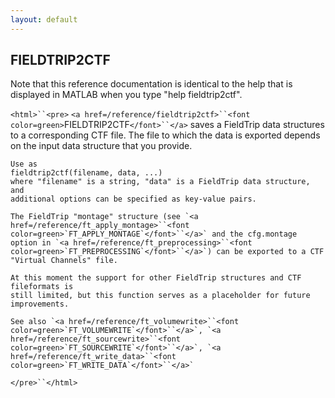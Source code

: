 ```yaml
---
layout: default
---
```


##  FIELDTRIP2CTF

Note that this reference documentation is identical to the help that is displayed in MATLAB when you type "help fieldtrip2ctf".

`<html>``<pre>`
    `<a href=/reference/fieldtrip2ctf>``<font color=green>`FIELDTRIP2CTF`</font>``</a>` saves a FieldTrip data structures to a corresponding CTF file. The
    file to which the data is exported depends on the input data structure that you
    provide.
 
    Use as
    fieldtrip2ctf(filename, data, ...)
    where "filename" is a string, "data" is a FieldTrip data structure, and
    additional options can be specified as key-value pairs.
 
    The FieldTrip "montage" structure (see `<a href=/reference/ft_apply_montage>``<font color=green>`FT_APPLY_MONTAGE`</font>``</a>` and the cfg.montage
    option in `<a href=/reference/ft_preprocessing>``<font color=green>`FT_PREPROCESSING`</font>``</a>`) can be exported to a CTF "Virtual Channels" file.
 
    At this moment the support for other FieldTrip structures and CTF fileformats is
    still limited, but this function serves as a placeholder for future improvements.
 
    See also `<a href=/reference/ft_volumewrite>``<font color=green>`FT_VOLUMEWRITE`</font>``</a>`, `<a href=/reference/ft_sourcewrite>``<font color=green>`FT_SOURCEWRITE`</font>``</a>`, `<a href=/reference/ft_write_data>``<font color=green>`FT_WRITE_DATA`</font>``</a>`
`</pre>``</html>`

